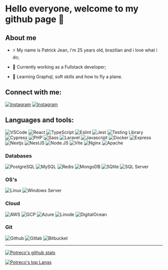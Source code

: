 # Hello everyone, welcome to my github page 👋

## About me

- ⚡ My name is Patrick Jean, i'm 25 years old, brazilian and i love what i do;

- 🔭 Currently working as a Fullstack developer;

- 🌱 Learning Graphql, soft skills and how to fly a plane.

## Connect with me:

[![Instagram](https://img.shields.io/badge/linkedin-0A66C2?style=for-the-badge&logo=linkedin&logoColor=white)][linkedin]
[![Instagram](https://img.shields.io/badge/instagram-E4405F?style=for-the-badge&logo=instagram&logoColor=white)][instagram]

## Languages and tools:

![VSCode](https://img.shields.io/badge/VSCode-007ACC?style=for-the-badge&logo=visualstudiocode&logoColor=61DAFB)
![React](https://img.shields.io/badge/React-20232A?style=for-the-badge&logo=react&logoColor=61DAFB)
![TypeScript](https://img.shields.io/badge/TypeScript-007ACC?style=for-the-badge&logo=typescript&logoColor=white)
![Eslint](https://img.shields.io/badge/eslint-4B32C3?style=for-the-badge&logo=eslint)
![Jest](https://img.shields.io/badge/jest-C21325?style=for-the-badge&logo=jest&logoColor=white)
![Testing Library](https://img.shields.io/badge/testing%20library-E33332?style=for-the-badge&logo=testing-library&logoColor=white)
![Cypress](https://img.shields.io/badge/cypress-17202C?style=for-the-badge&logo=cypress&logoColor=white)
![PHP](https://img.shields.io/badge/php-777BB4?style=for-the-badge&logo=php&logoColor=fff)
![Sass](https://img.shields.io/badge/sass-CC6699?style=for-the-badge&logo=sass&logoColor=fff)
![Laravel](https://img.shields.io/badge/laravel-FF2D20?style=for-the-badge&logo=laravel&logoColor=fff)
![Javascript](https://img.shields.io/badge/javascript-F7DF1E?style=for-the-badge&logo=javascript&logoColor=fff)
![Docker](https://img.shields.io/badge/docker-2496ED?style=for-the-badge&logo=docker&logoColor=fff)
![Express](https://img.shields.io/badge/express-000000?style=for-the-badge&logo=express&logoColor=fff)
![Nextjs](https://img.shields.io/badge/next.js-000000?style=for-the-badge&logo=next.js&logoColor=fff)
![NestJS](https://img.shields.io/badge/nestjs-E0234E?style=for-the-badge&logo=nestjs&logoColor=fff)
![Node.JS](https://img.shields.io/badge/node.js-339933?style=for-the-badge&logo=node.js&logoColor=fff)
![Vite](https://img.shields.io/badge/vite-646CFF?style=for-the-badge&logo=vite&logoColor=fff)
![Nginx](https://img.shields.io/badge/nginx-009639?style=for-the-badge&logo=nginx&logoColor=fff)
![Apache](https://img.shields.io/badge/apache-D22128?style=for-the-badge&logo=apache&logoColor=fff)

### Databases

![PostgreSQL](https://img.shields.io/badge/postgresql-4169E1?style=for-the-badge&logo=postgresql&logoColor=fff)
![MySQL](https://img.shields.io/badge/mysql-4479A1?style=for-the-badge&logo=mysql&logoColor=fff)
![Redis](https://img.shields.io/badge/redis-DC382D?style=for-the-badge&logo=redis&logoColor=fff)
![MongoDB](https://img.shields.io/badge/mongodb-47A248?style=for-the-badge&logo=mongodb&logoColor=fff)
![SQlite](https://img.shields.io/badge/sqlite-003B57?style=for-the-badge&logo=sqlite&logoColor=fff)
![SQL Server](https://img.shields.io/badge/sql%20server-CC2927?style=for-the-badge&logo=microsoftsqlserver&logoColor=fff)

### OS's

![Linux](https://img.shields.io/badge/linux-000?style=for-the-badge&logo=linux&logoColor=fff)
![Windows Server](https://img.shields.io/badge/windows%20server-0078D6?style=for-the-badge&logo=windows&logoColor=fff)

### Cloud

![AWS](https://img.shields.io/badge/aws-232F3E?style=for-the-badge&logo=amazon%20aws&logoColor=fff)
![GCP](https://img.shields.io/badge/google%20cloud-4285F4?style=for-the-badge&logo=googlecloud&logoColor=fff)
![Azure](https://img.shields.io/badge/azure-0078D4?style=for-the-badge&logo=microsoftazure&logoColor=fff)
![Linode](https://img.shields.io/badge/linode-00A95C?style=for-the-badge&logo=linode&logoColor=fff)
![DigitalOcean](https://img.shields.io/badge/digitalocean-0080FF?style=for-the-badge&logo=digitalocean&logoColor=fff)

### Git

![Github](https://img.shields.io/badge/github-181717?style=for-the-badge&logo=github&logoColor=fff)
![Gitlab](https://img.shields.io/badge/gitlab-FC6D26?style=for-the-badge&logo=gitlab&logoColor=fff)
![Bitbucket](https://img.shields.io/badge/bitbucket-0052CC?style=for-the-badge&logo=bitbucket&logoColor=fff)

---

[![Potreco's github stats](https://github-readme-stats-7fosb8zxb-potreco.vercel.app/api?username=potreco&count_private=true&show_icons=true&theme=dracula)](https://github.com/anuraghazra/github-readme-stats)

[![Potreco's top Langs](https://github-readme-stats-7fosb8zxb-potreco.vercel.app/api/top-langs/?username=potreco&count_private=true&theme=dracula&layout=compact)](https://github.com/anuraghazra/github-readme-stats)

[instagram]: https://www.instagram.com/patrickjeanmeurer/
[linkedin]: https://www.linkedin.com/in/patrickjeanmeurer/
